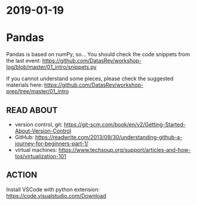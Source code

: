 # 2019-01-19
# Pandas

Pandas is based on numPy, so...
You should check the code snippets from the last event:
https://github.com/DatasRev/workshop-log/blob/master/01_intro/snippets.py

If you cannot understand some pieces, please check the suggested materials here:
https://github.com/DatasRev/workshop-prep/tree/master/01_intro

## READ ABOUT
- version control, git: https://git-scm.com/book/en/v2/Getting-Started-About-Version-Control
- GitHub: https://readwrite.com/2013/09/30/understanding-github-a-journey-for-beginners-part-1/
- virtual machines: https://www.techsoup.org/support/articles-and-how-tos/virtualization-101


## ACTION
Install VSCode with python extension: https://code.visualstudio.com/Download
